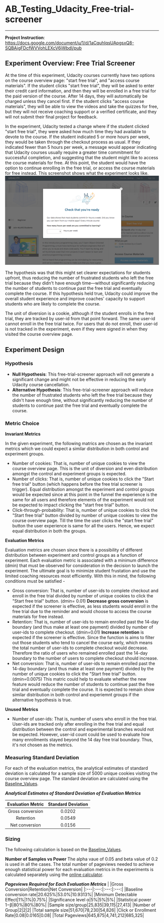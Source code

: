 # AB_Testing_Udacity_Free-trial-screener
----------------------------------------
 
**Project Instruction**: https://docs.google.com/document/u/1/d/1aCquhIqsUApgsxQ8-SQBAigFDcfWVVohLEXcV6jWbdI/pub

## Experiment Overview: Free Trial Screener

At the time of this experiment, Udacity courses currently have two options on the course overview page: "start free trial", and "access course materials". If the student clicks "start free trial", they will be asked to enter their credit card information, and then they will be enrolled in a free trial for the paid version of the course. After 14 days, they will automatically be charged unless they cancel first. If the student clicks "access course materials", they will be able to view the videos and take the quizzes for free, but they will not receive coaching support or a verified certificate, and they will not submit their final project for feedback.

In the experiment, Udacity tested a change where if the student clicked "start free trial", they were asked how much time they had available to devote to the course. If the student indicated 5 or more hours per week, they would be taken through the checkout process as usual. If they indicated fewer than 5 hours per week, a message would appear indicating that Udacity courses usually require a greater time commitment for successful completion, and suggesting that the student might like to access the course materials for free. At this point, the student would have the option to continue enrolling in the free trial, or access the course materials for free instead. This screenshot shows what the experiment looks like.
![This is an image](https://github.com/hxycorn/AB_Testing_Udacity_Free-trial-screener/blob/90e7096c7385ea0108d0202c8c6f5eae18b19b95/Final%20Project_%20Experiment%20Screenshot.png)

The hypothesis was that this might set clearer expectations for students upfront, thus reducing the number of frustrated students who left the free trial because they didn't have enough time—without significantly reducing the number of students to continue past the free trial and eventually complete the course. If this hypothesis held true, Udacity could improve the overall student experience and improve coaches' capacity to support students who are likely to complete the course.

The unit of diversion is a cookie, although if the student enrolls in the free trial, they are tracked by user-id from that point forward. The same user-id cannot enroll in the free trial twice. For users that do not enroll, their user-id is not tracked in the experiment, even if they were signed in when they visited the course overview page.

## Experiment Design
### Hypothesis
- **Null Hypothesis**: This free-trial-screener approach will not generate a significant change and might not be effective in reducing the early Udacity course cancellation.
- **Alternative Hypothesis**: This free-trial-screener approach will reduce the number of frustrated students who left the free trial because they didn't have enough time, without significantly reducing the number of students to continue past the free trial and eventually complete the course.

### Metric Choice
**Invariant Metrics**

In the given experiment, the following matrics are chosen as the invariant metrics which we could expect a similar distribution in both control and experiment groups. 
 - Number of cookies: That is, number of unique cookies to view the course overview page. This is the unit of diversion and even distribution amongst the control and experiment groups is expected.
 - Number of clicks: That is, number of unique cookies to click the "Start free trial" button (which happens before the free trial screener is trigger). Equal distribution amongst the experiment and control groups would be expected since at this point in the funnel the experience is the same for all users and therefore elements of the experiment would not be expected to impact clicking the "start free trial" button.
 - Click-through-probability: That is, number of unique cookies to click the "Start free trial" button divided by number of unique cookies to view the course overview page. Till the time the user clicks the "start free trial" button the user experience is same for all the users. Hence, we expect equal distribution in both the groups.
  
**Evaluation Metrics**

Evaluation metrics are chosen since there is a possibility of different distribution between experiment and control groups as a function of experiment. Each evaluation metric is associated with a minimum difference (dmin) that must be observed for consideration in the decision to launch the experiment. The ultimate goal is to minimize student frustation and use the limited coaching resources most efficiently. With this in mind, the following conditions must be satisfied -
 - Gross conversion: That is, number of user-ids to complete checkout and enroll in the free trial divided by number of unique cookies to click the "Start free trial" button. (dmin= 0.01) **Decrease gross conversion** is expected if the screener is effective, as less students would enroll in the free trial due to the reminder and would choose to access the course materials for free instead. 
 - Retention: That is, number of user-ids to remain enrolled past the 14-day boundary (and thus make at least one payment) divided by number of user-ids to complete checkout. (dmin=0.01) **Increase retention** is expected if the screener is effective. Since the function is aims to filter out those students who tend to cancel the course early, which means the total number of user-ids to complete checkout would decrease. Therefore the ratio of users who remained enrolled past the 14-day boundary to the number of users to complete checkout should increase.
 - Net conversion: That is, number of user-ids to remain enrolled past the 14-day boundary (and thus make at least one payment) divided by the number of unique cookies to click the "Start free trial" button. (dmin=0.0075) This matric could help to evaluate whether the new feature would reduce the number of students to continue past the free trial and eventually complete the course. It is expected to remain show similar distribution in both control and experiemnt groups if the alternative hypothesis is true. 

**Unused Metrics**
 - Number of user-ids: That is, number of users who enroll in the free trial. User-ids are tracked only after enrolling in the free trial and equal distribution between the control and experimental branches would not be expected. However, user-id count could be used to evaluate how many enrollments stayed beyond the 14 day free trial boundary. Thus, it's not chosen as the metrics. 

### Measuring Standard Deviation
For each of the evaluation metrics, the analytical estimates of standard deviation is calculated for a sample size of 5000 unique cookies visiting the course overview page. The standard deviation are calculated using the [Baseline_Values](Data/Baseline_Values.csv).

**_Analytical Estimates of Standard Deviation of Evaluation Metrics_**

|Evaluation Metric|Standard Deviation|
|:---:|:---:|
|Gross conversion|0.0202|
|Retention|0.0549|
|Net conversion|0.0156|

### Sizing
The following calculation is based on the [Baseline_Values](Data/Baseline_Values.csv).

**Number of Samples vs Power**
The alpha vaue of 0.05 and beta value of 0.2 is used in all the cases. The total number of pageviews needed to achieve enough statistical power for each evaluation metrics in the experiments is calculated separately using the [online calculator](https://www.evanmiller.org/ab-testing/sample-size.html).

**_Pageviews Required for Each Evaluation Metrics_**
| |Gross Conversion|Retention|Net Conversion|
|:---|:---:|:---:|:---:|
|Baseline conversion rate|20.625%|53.0%|10.9313%|
|Minimum Detectable Effect|1%|1%|0.75%|
|Significance level α|5%|5%|5%|
|Statistical power 1−β|80%|80%|80%|
|Sample size/group|25,835|39,115|27,413|
|Number of Group|2|2|2|
|Total sample size|51,670|78,230|54,826|
|Click or Enrollment Rate|0.08|0.0165|0.08|
|Total Pageviews|645,875|4,741,212|685,325|
